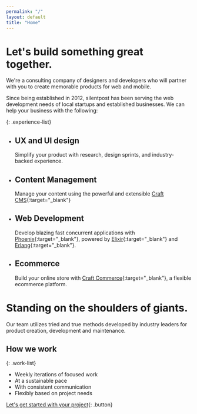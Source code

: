 ```yaml
---
permalink: "/"
layout: default
title: "Home"
---
```


# Let's build something great together.

We're a consulting company of designers and developers who will partner with
you to create memorable products for web and mobile.

Since being established in 2012, silentpost has been serving the web development
needs of local startups and established businesses. We can help your business
with the following:

{: .experience-list}
- ## UX and UI design
  Simplify your product with research, design sprints, and industry-backed
  experience.
- ## Content Management
  Manage your content using the powerful and extensible [Craft CMS][craft]{:target="_blank"}
- ## Web Development
  Develop blazing fast concurrent applications with
[Phoenix][phoenix]{:target="_blank"}, powered by
[Elixir][elixir]{:target="_blank"} and [Erlang][erlang]{:target="_blank"}.
- ## Ecommerce
  Build your online store with [Craft Commerce][commerce]{:target="_blank"}, a
  flexible ecommerce platform.

# Standing on the shoulders of giants.

Our team utilizes tried and true methods developed by industry leaders for
product creation, development and maintenance.

## How we work

{: .work-list}
- Weekly iterations of focused work
- At a sustainable pace
- With consistent communication
- Flexibly based on project needs

[Let's get started with your project][build]{: .button}

[phoenix]: https://www.phoenixframework.org
[elixir]: https://elixir-lang.org
[erlang]: https://www.erlang.org
[craft]: https://craftcms.com/
[commerce]: https://craftcommerce.com/
[build]: mailto:hello@silentpost.co
